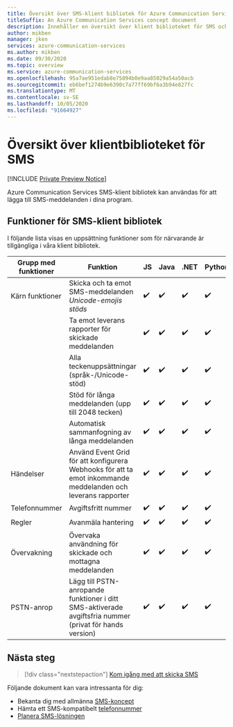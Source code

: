 ```yaml
---
title: Översikt över SMS-klient bibliotek för Azure Communication Services
titleSuffix: An Azure Communication Services concept document
description: Innehåller en översikt över klient biblioteket för SMS och dess erbjudanden.
author: mikben
manager: jken
services: azure-communication-services
ms.author: mikben
ms.date: 09/30/2020
ms.topic: overview
ms.service: azure-communication-services
ms.openlocfilehash: 95a7ae951edab8e75894b0e9aa85029a54a50acb
ms.sourcegitcommit: eb6bef1274b9e6390c7a77ff69bf6a3b94e827fc
ms.translationtype: MT
ms.contentlocale: sv-SE
ms.lasthandoff: 10/05/2020
ms.locfileid: "91664927"
---
```

# <a name="sms-client-library-overview"></a>Översikt över klientbiblioteket för SMS

[!INCLUDE [Private Preview Notice](../../includes/private-preview-include.md)]

Azure Communication Services SMS-klient bibliotek kan användas för att lägga till SMS-meddelanden i dina program.

## <a name="sms-client-library-capabilities"></a>Funktioner för SMS-klient bibliotek

I följande lista visas en uppsättning funktioner som för närvarande är tillgängliga i våra klient bibliotek.

| Grupp med funktioner | Funktion                                                                            | JS  | Java | .NET | Python |
| ----------------- | ------------------------------------------------------------------------------------- | --- | ---- | ---- | ------ |
| Kärn funktioner | Skicka och ta emot SMS-meddelanden </br> *Unicode-emojis stöds*                        | ✔️   | ✔️    | ✔️    | ✔️      |
|                   | Ta emot leverans rapporter för skickade meddelanden                                            | ✔️   | ✔️    | ✔️    | ✔️      |
|                   | Alla teckenuppsättningar (språk-/Unicode-stöd)                                         | ✔️   | ✔️    | ✔️    | ✔️      |
|                   | Stöd för långa meddelanden (upp till 2048 tecken)                                           | ✔️   | ✔️    | ✔️    | ✔️      |
|                   | Automatisk sammanfogning av långa meddelanden                                                   | ✔️   | ✔️    | ✔️    | ✔️      |
| Händelser            | Använd Event Grid för att konfigurera Webhooks för att ta emot inkommande meddelanden och leverans rapporter | ✔️   | ✔️    | ✔️    | ✔️      |
| Telefonnummer      | Avgiftsfritt nummer                                                                     | ✔️   | ✔️    | ✔️    | ✔️      |
| Regler        | Avanmäla hantering                                                                      | ✔️   | ✔️    | ✔️    | ✔️      |
| Övervakning        | Övervaka användning för skickade och mottagna meddelanden                                          | ✔️   | ✔️    | ✔️    | ✔️      |
| PSTN-anrop      | Lägg till PSTN-anropande funktioner i ditt SMS-aktiverade avgiftsfria nummer (privat för hands version)                    | ✔️   | ✔️    | ✔️    | ✔️      |

## <a name="next-steps"></a>Nästa steg

> [!div class="nextstepaction"]
> [Kom igång med att skicka SMS](../../quickstarts/telephony-sms/send.md)

Följande dokument kan vara intressanta för dig:

- Bekanta dig med allmänna [SMS-koncept](../telephony-sms/concepts.md)
- Hämta ett SMS-kompatibelt [telefonnummer](../../quickstarts/telephony-sms/get-phone-number.md)
- [Planera SMS-lösningen](../telephony-sms/plan-solution.md)
